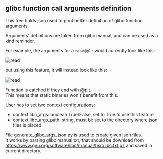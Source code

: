 ## glibc function call arguments definition ##

This tree holds json used to print better definition of glibc function arguments.

Arguments' definitions are taken from glibc manual, and can be used as a kind reminder.

For example, the arguments for a `read@plt` would currently look like this:  

![read](https://user-images.githubusercontent.com/1745802/98736103-aed90900-23a4-11eb-8c8d-f1ae41e772f8.png)

but using this feature, it will instead look like this:

![read](https://user-images.githubusercontent.com/1745802/98736838-a7662f80-23a5-11eb-89b4-7f732713d64b.png)

Function is catched if they end with @plt.  
This means that static binaries won't benefit from this.

User has to set two context configurations:
* context.libc_args: boolean True/False, set to True to use this feature
* context.libc_args_path: string, must be set to the directory where json files is placed

File generate_glibc_args_json.py is used to create given json files.  
It works by parsing glibc manual txt, that should be download from https://www.gnu.org/software/libc/manual/text/libc.txt.gz and saved in current directory.
